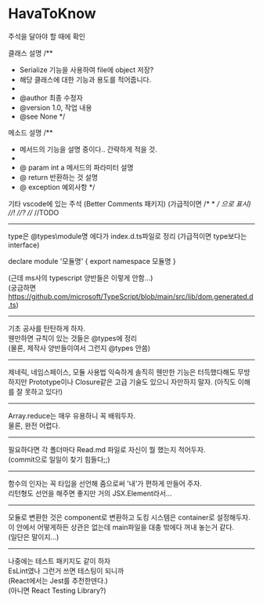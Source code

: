 # HavaToKnow

주석을 달아야 할 때에 확인

클래스 설명
/**
* Serialize 기능을 사용하여 file에 object 저장?
* 해당 클래스에 대한 기능과 용도를 적어줍니다.
* 
* @author 최종 수정자
* @version 1.0, 작업 내용
* @see None
*/

메소드 설명
/**
* 메서드의 기능을 설명 중이다.. 간략하게 적을 것.
* 
* @ param int a 메서드의 파라미터 설명
* @ return 반환하는 것 설명
* @ exception 예외사항
*/

기타 vscode에 있는 주석 (Better Comments 패키지)
(가급적이면 /* * */ 으로 표시)
//!
//?
//*
//TODO

--------------------------------------------------

type은 @types\module명 에다가 index.d.ts파일로 정리
(가급적이면 type보다는 interface)

declare module '모듈명' { export namespace 모듈명 }

(근데 ms사의 typescript 양반들은 이렇게 안함...)  
(궁금하면 https://github.com/microsoft/TypeScript/blob/main/src/lib/dom.generated.d.ts)

--------------------------------------------------

기초 공사를 탄탄하게 하자.  
웬만하면 규칙이 있는 것들은 @types에 정리  
(물론, 제작사 양반들이여서 그런지 @types 안씀)  

--------------------------------------------------

제네릭, 네임스페이스, 모듈 사용법 익숙하게 솔직히 웬만한 기능은 터득했다해도 무방하지만 Prototype이나 Closure같은 고급 기술도 있으니 자만하지 말자. (아직도 이해를 잘 못하고 있다!)  

--------------------------------------------------

Array.reduce는 매우 유용하니 꼭 배워두자.  
물론, 완전 어렵다.

--------------------------------------------------

필요하다면 각 폴더마다 Read.md 파일로 자신이 뭘 했는지 적어두자.  
(commit으로 일일이 찾기 힘들다;;)

--------------------------------------------------

함수의 인자는 꼭 타입을 선언해 줌으로써 '내'가 편하게 만들어 주자.  
리턴형도 선언을 해주면 좋지만 거의 JSX.Element라서...

--------------------------------------------------

모듈로 변환한 것은 component로 변환하고 도킹 시스템은 container로 설정해두자.  
이 안에서 어떻게하든 상관은 없는데 main파일을 대충 밖에다 꺼내 놓는거 같다.  
(일단은 말이지...)

--------------------------------------------------

나중에는 테스트 패키지도 같이 하자  
EsLint였나 그런거 쓰면 테스팅이 되니까  
(React에서는 Jest를 추천한덴다.)  
(아니면 React Testing Library?)  
